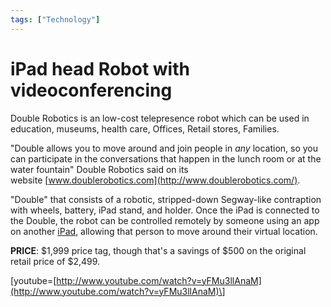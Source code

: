 ```yaml
---
tags: ["Technology"]
---
```


# iPad head Robot with videoconferencing

Double Robotics is an low-cost telepresence robot which can be used in education, museums, health care, Offices, Retail stores, Families.

"Double allows you to move around and join people in _any_ location, so you can participate in the conversations that happen in the lunch room or at the water fountain" Double Robotics said on its website [www.doublerobotics.com](http://www.doublerobotics.com/).

"Double" that consists of a robotic, stripped-down Segway-like contraption with wheels, battery, iPad stand, and holder. Once the iPad is connected to the Double, the robot can be controlled remotely by someone using an app on another [iPad](http://reviews.cnet.com/ipad-3/), allowing that person to move around their virtual location.

**PRICE**: $1,999 price tag, though that's a savings of $500 on the original retail price of $2,499.

\[youtube=[http://www.youtube.com/watch?v=yFMu3llAnaM](http://www.youtube.com/watch?v=yFMu3llAnaM)\]
